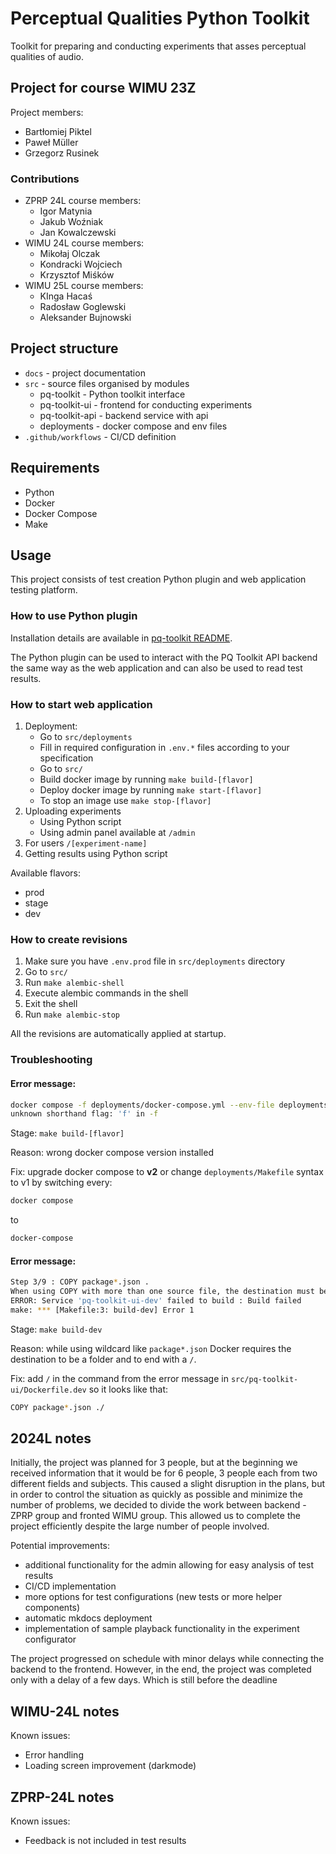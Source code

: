 # Perceptual Qualities Python Toolkit

Toolkit for preparing and conducting experiments that asses
perceptual qualities of audio.

## Project for course WIMU 23Z

Project members:
- Bartłomiej Piktel
- Paweł Müller
- Grzegorz Rusinek

### Contributions
 - ZPRP 24L course members:
   - Igor Matynia
   - Jakub Woźniak
   - Jan Kowalczewski
 - WIMU 24L course members:
   - Mikołaj Olczak
   - Kondracki Wojciech
   - Krzysztof Miśków
- WIMU 25L course members:
   - KInga Hacaś
   - Radosław Goglewski
   - Aleksander Bujnowski

## Project structure

- `docs` - project documentation
- `src` - source files organised by modules
    - pq-toolkit - Python toolkit interface
    - pq-toolkit-ui - frontend for conducting experiments
    - pq-toolkit-api - backend service with api
    - deployments - docker compose and env files
- `.github/workflows` - CI/CD definition

## Requirements
- Python
- Docker
- Docker Compose
- Make

## Usage

This project consists of test creation Python plugin and web application
testing platform.

### How to use Python plugin

Installation details are available in [pq-toolkit README](src/pq-toolkit/README.md).

The Python plugin can be used to interact with the PQ Toolkit API backend the same way as the web application and can also be used to read test results.

### How to start web application

1. Deployment:
   - Go to `src/deployments`
   - Fill in required configuration in `.env.*` files according to your specification
   - Go to `src/`
   - Build docker image by running `make build-[flavor]`
   - Deploy docker image by running `make start-[flavor]`
   - To stop an image use `make stop-[flavor]`
2. Uploading experiments
   - Using Python script
   - Using admin panel available at `/admin`
3. For users `/[experiment-name]`
4. Getting results using Python script

Available flavors:
- prod
- stage
- dev

### How to create revisions

1. Make sure you have `.env.prod` file in `src/deployments` directory
2. Go to `src/`
3. Run `make alembic-shell`
4. Execute alembic commands in the shell
5. Exit the shell
6. Run `make alembic-stop`

All the revisions are automatically applied at startup.

### Troubleshooting
#### Error message:
```bash
docker compose -f deployments/docker-compose.yml --env-file deployments/.env.dev build
unknown shorthand flag: 'f' in -f
```
Stage: `make build-[flavor]`

Reason: wrong docker compose version installed

Fix: upgrade docker compose to **v2** or change `deployments/Makefile` syntax to v1 by switching every:
```sh
docker compose
```
to
```sh
docker-compose
```

#### Error message:
```bash
Step 3/9 : COPY package*.json .
When using COPY with more than one source file, the destination must be a directory and end with a /
ERROR: Service 'pq-toolkit-ui-dev' failed to build : Build failed
make: *** [Makefile:3: build-dev] Error 1
```
Stage: `make build-dev`

Reason:  while using wildcard like `package*.json` Docker requires the destination to be a folder and to end with a `/`.

Fix: add `/` in the command from the error message in `src/pq-toolkit-ui/Dockerfile.dev` so it looks like that:
```sh
COPY package*.json ./
```

## 2024L notes

Initially, the project was planned for 3 people, but at the beginning we received information that it would be for 6 people, 3 people each from two different fields and subjects. This caused a slight disruption in the plans, but in order to control the situation as quickly as possible and minimize the number of problems, we decided to divide the work between backend - ZPRP group and fronted WIMU group. This allowed us to complete the project efficiently despite the large number of people involved.

Potential improvements:
 - additional functionality for the admin allowing for easy analysis of test results
 - CI/CD implementation
 - more options for test configurations (new tests or more helper components)
 - automatic mkdocs deployment
 - implementation of sample playback functionality in the experiment configurator

 The project progressed on schedule with minor delays while connecting the backend to the frontend. However, in the end, the project was completed only with a delay of a few days. Which is still before the deadline


## WIMU-24L notes

Known issues:
- Error handling
- Loading screen improvement (darkmode)

## ZPRP-24L notes

Known issues:
- Feedback is not included in test results